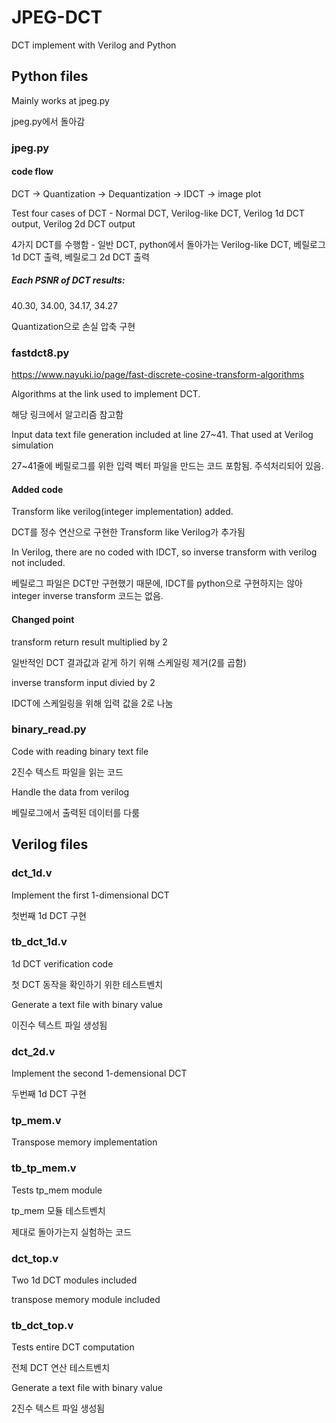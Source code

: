 # JPEG-DCT
DCT implement with Verilog and Python

## Python files
Mainly works at jpeg.py

jpeg.py에서 돌아감
### jpeg.py
#### code flow
DCT -> Quantization -> Dequantization -> IDCT -> image plot

Test four cases of DCT - Normal DCT, Verilog-like DCT, Verilog 1d DCT output, Verilog 2d DCT output

4가지 DCT를 수행함 - 일반 DCT, python에서 돌아가는 Verilog-like DCT, 베릴로그 1d DCT 출력, 베릴로그 2d DCT 출력

##### Each PSNR of DCT results:
40.30, 34.00, 34.17, 34.27

Quantization으로 손실 압축 구현

### fastdct8.py
https://www.nayuki.io/page/fast-discrete-cosine-transform-algorithms

Algorithms at the link used to implement DCT. 

해당 링크에서 알고리즘 참고함

Input data text file generation included at line 27~41. That used at Verilog simulation

27~41줄에 베릴로그를 위한 입력 벡터 파일을 만드는 코드 포함됨. 주석처리되어 있음.

#### Added code
Transform like verilog(integer implementation) added. 

DCT를 정수 연산으로 구현한 Transform like Verilog가 추가됨

In Verilog, there are no coded with IDCT, so inverse transform with verilog not included.

베릴로그 파일은 DCT만 구현했기 때문에, IDCT를 python으로 구현하지는 않아 integer inverse transform 코드는 없음.

#### Changed point
transform return result multiplied by 2

일반적인 DCT 결과값과 같게 하기 위해 스케일링 제거(2를 곱함)

inverse transform input divied by 2

IDCT에 스케일링을 위해 입력 값을 2로 나눔
### binary_read.py
Code with reading binary text file

2진수 텍스트 파일을 읽는 코드

Handle the data from verilog

베릴로그에서 출력된 데이터를 다룸

## Verilog files
### dct_1d.v
Implement the first 1-dimensional DCT

첫번째 1d DCT 구현
### tb_dct_1d.v
1d DCT verification code

첫 DCT 동작을 확인하기 위한 테스트벤치

Generate a text file with binary value

이진수 텍스트 파일 생성됨
### dct_2d.v
Implement the second 1-demensional DCT

두번째 1d DCT 구현
### tp_mem.v
Transpose memory implementation
### tb_tp_mem.v
Tests tp_mem module

tp_mem 모듈 테스트벤치

제대로 돌아가는지 실험하는 코드
### dct_top.v
Two 1d DCT modules included

transpose memory module included
### tb_dct_top.v
Tests entire DCT computation

전체 DCT 연산 테스트벤치

Generate a text file with binary value

2진수 텍스트 파일 생성됨
